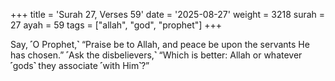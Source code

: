 +++
title = 'Surah 27, Verses 59'
date = '2025-08-27'
weight = 3218
surah = 27
ayah = 59
tags = ["allah", "god", "prophet"]
+++

Say, ˹O Prophet,˺ “Praise be to Allah, and peace be upon the servants He has chosen.” ˹Ask the disbelievers,˺ “Which is better: Allah or whatever ˹gods˺ they associate ˹with Him˺?”